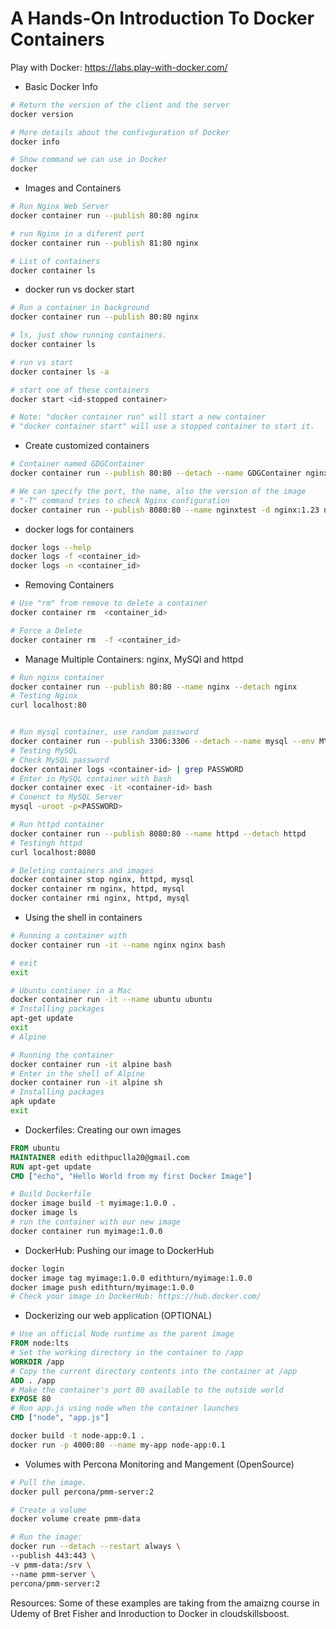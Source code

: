 # A Hands-On Introduction To Docker Containers

Play with Docker: https://labs.play-with-docker.com/

- Basic Docker Info

```bash
# Return the version of the client and the server
docker version

# More details about the confivguration of Docker
docker info

# Show command we can use in Docker
docker
```

- Images and Containers

```bash
# Run Nginx Web Server
docker container run --publish 80:80 nginx

# run Nginx in a diferent port
docker container run --publish 81:80 nginx

# List of containers
docker container ls
```

- docker run vs docker start

```bash
# Run a container in background
docker container run --publish 80:80 nginx

# ls, just show running containers.
docker container ls

# run vs start
docker container ls -a

# start one of these containers
docker start <id-stopped container>

# Note: "docker container run" will start a new container
# "docker container start" will use a stopped container to start it.
```

- Create customized containers

```bash
# Container named GDGContainer
docker container run --publish 80:80 --detach --name GDGContainer nginx

# We can specify the port, the name, also the version of the image
# "-T" command tries to check Nginx configuration
docker container run --publish 8080:80 --name nginxtest -d nginx:1.23 nginx -T
```

- docker logs for containers

```bash
docker logs --help
docker logs -f <container_id>
docker logs -n <container_id>
```

- Removing Containers

```bash
# Use "rm" from remove to delete a container
docker container rm  <container_id>

# Force a Delete
docker container rm  -f <container_id>
```

- Manage Multiple Containers: nginx, MySQl and httpd

```bash
# Run nginx container
docker container run --publish 80:80 --name nginx --detach nginx
# Testing Nginx
curl localhost:80


# Run mysql container, use random password
docker container run --publish 3306:3306 --detach --name mysql --env MYSQL_RANDOM_ROOT_PASSWORD=yes mysql
# Testing MySQL
# Check MySQL password
docker container logs <container-id> | grep PASSWORD
# Enter in MySQL container with bash
docker container exec -it <container-id> bash
# Conenct to MySQL Server
mysql -uroot -p<PASSWORD>

# Run httpd container
docker container run --publish 8080:80 --name httpd --detach httpd
# Testingh httpd
curl localhost:8080

# Deleting containers and images
docker container stop nginx, httpd, mysql
docker container rm nginx, httpd, mysql
docker container rmi nginx, httpd, mysql

```

- Using the shell in containers

```bash
# Running a container with
docker container run -it --name nginx nginx bash

# exit
exit

# Ubuntu contianer in a Mac
docker container run -it --name ubuntu ubuntu
# Installing packages
apt-get update
exit
# Alpine

# Running the container
docker container run -it alpine bash
# Enter in the shell of Alpine
docker container run -it alpine sh
# Installing packages
apk update
exit
```

- Dockerfiles: Creating our own images

```Dockerfile
FROM ubuntu
MAINTAINER edith edithpuclla20@gmail.com
RUN apt-get update
CMD ["echo", "Hello World from my first Docker Image"]
```

```bash
# Build Dockerfile
docker image build -t myimage:1.0.0 .
docker image ls
# run the container with our new image
docker container run myimage:1.0.0
```

- DockerHub: Pushing our image to DockerHub

```bash
docker login
docker image tag myimage:1.0.0 edithturn/myimage:1.0.0
docker image push edithturn/myimage:1.0.0
# Check your image in DockerHub: https://hub.docker.com/
```

- Dockerizing our web application (OPTIONAL)

```Dockerfile
# Use an official Node runtime as the parent image
FROM node:lts
# Set the working directory in the container to /app
WORKDIR /app
# Copy the current directory contents into the container at /app
ADD . /app
# Make the container's port 80 available to the outside world
EXPOSE 80
# Run app.js using node when the container launches
CMD ["node", "app.js"]
```

```bash
docker build -t node-app:0.1 .
docker run -p 4000:80 --name my-app node-app:0.1
```

- Volumes with Percona Monitoring and Mangement (OpenSource)

```bash
# Pull the image.
docker pull percona/pmm-server:2

# Create a volume
docker volume create pmm-data

# Run the image:
docker run --detach --restart always \
--publish 443:443 \
-v pmm-data:/srv \
--name pmm-server \
percona/pmm-server:2
```

Resources:
Some of these examples are taking from the amaizng course in Udemy of Bret Fisher and Inroduction to Docker in cloudskillsboost.
